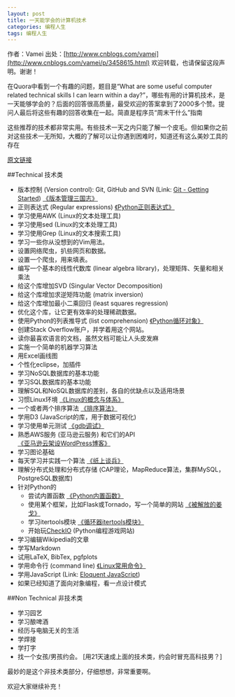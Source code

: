 ```yaml
---
layout: post
title: 一天能学会的计算机技术
categories: 编程人生
tags: 编程人生
---
```


作者：Vamei 出处：[http://www.cnblogs.com/vamei](http://www.cnblogs.com/vamei/p/3458615.html) 欢迎转载，也请保留这段声明。谢谢！
 
在Quora中看到一个有趣的问题，题目是“What are some useful computer related technical skills I can learn within a day?”，哪些有用的计算机技术，是一天能够学会的？后面的回答很高质量，最受欢迎的答案拿到了2000多个赞。提问人最后将这些有趣的回答收集在一起。简直是程序员“周末干什么”指南

这些推荐的技术都非常实用。有些技术一天之内只能了解一个皮毛。但如果你之前对这些技术一无所知，大概的了解可以让你遇到困难时，知道还有这么美妙工具的存在
 
[原文链接](https://www.quora.com/What-are-some-useful-computer-related-technical-skills-I-can-learn-within-a-day)
 
##Technical 技术类

* 版本控制 (Version control): Git, GitHub and SVN (Link: [Git - Getting Started](http://git-scm.com/book/en/Getting-Started)) [《版本管理三国志》](http://www.cnblogs.com/vamei/archive/2013/02/21/2918069.html)
* 正则表达式 (Regular expressions) [《Python正则表达式》](http://www.cnblogs.com/vamei/archive/2012/08/31/2661870.html)
* 学习使用AWK (Linux的文本处理工具)
* 学习使用sed (Linux的文本处理工具)
* 学习使用Grep (Linux的文本搜索工具)
* 学习一些你从没想到的Vim用法。
* 设置网络爬虫，扒些网页和数据。
* 设置一个爬虫，用来填表。
* 编写一个基本的线性代数库 (linear algebra library)，处理矩阵、矢量和相关乘法
* 给这个库增加SVD (Singular Vector Decomposition)
* 给这个库增加求逆矩阵功能 (matrix inversion)
* 给这个库增加最小二乘回归 (least squares regression)
* 优化这个库，让它更有效率的处理稀疏数据。
* 使用Python的列表推导式 (list comprehension) [《Python循环对象》](http://www.cnblogs.com/vamei/archive/2012/07/09/2582499.html) 
* 创建Stack Overflow账户，并学着用这个网站。
* 读你最喜欢语言的文档，虽然文档可能让人头皮发麻
* 实施一个简单的机器学习算法
* 用Excel画线图
* 个性化eclipse，加插件
* 学习NoSQL数据库的基本功能
* 学习SQL数据库的基本功能
* 理解SQL和NoSQL数据库的差别，各自的优缺点以及适用场景
* 习惯Linux环境 [《Linux的概念与体系》](http://www.cnblogs.com/vamei/archive/2012/10/10/2718229.html)
* 一个或者两个排序算法 [《排序算法》](http://www.cnblogs.com/vamei/archive/2013/03/12/2948847.html)
* 学用D3 (JavaScript的库，用于数据可视化)
* 学习使用单元测试 [《gdb调试》](http://www.cnblogs.com/vamei/archive/2013/04/03/2998652.html)
* 熟悉AWS服务 (亚马逊云服务) 和它们的API [《亚马逊云架设WordPress博客》](http://www.cnblogs.com/vamei/p/3507834.html)
* 学习图论基础
* 每天学习并实践一个算法 [《纸上谈兵》](http://www.cnblogs.com/vamei/archive/2013/03/22/2974052.html)
* 理解分布式处理和分布式存储 (CAP理论，MapReduce算法，集群MySQL，PostgreSQL数据库)
* 针对Python的
  * 尝试内置函数 [《Python内置函数》](http://www.cnblogs.com/vamei/archive/2012/11/09/2762224.html)
  * 使用某个框架，比如Flask或Tornado，写一个简单的网站 [《被解放的姜戈》](http://www.cnblogs.com/vamei/archive/2012/09/13/2682778.html#section6)
  * 学习itertools模块 [《循环器itertools模块》](http://www.cnblogs.com/vamei/p/3174796.html)
  * 开始玩[CheckIO](http://www.checkio.org/) (Python编程游戏网站)
* 学习编辑Wikipedia的文章
* 学写Markdown
* 试用LaTeX, BibTex, pgfplots
* 学用命令行 (command line) [《Linux常用命令》](http://www.cnblogs.com/vamei/archive/2013/03/03/2871198.html)
* 学用JavaScript (Link: [Eloquent JavaScript](http://eloquentjavascript.net/paper.html))
* 如果已经知道了面向对象编程，看一点设计模式

##Non Technical 非技术类

* 学习园艺
* 学习酿啤酒
* 经历与电脑无关的生活
* 学焊接
* 学打字
* 找一个女孩/男孩约会。 [用21天速成上面的技术类，约会时冒充高科技男？]

最妙的是这个非技术类部分，仔细想想，非常重要啊。



欢迎大家继续补充！
